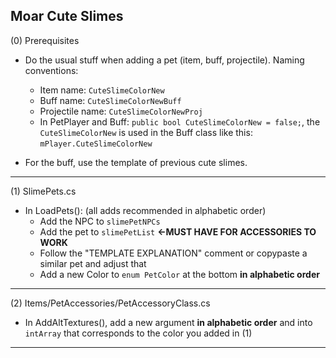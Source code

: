 ## Moar Cute Slimes

 (0) Prerequisites

* Do the usual stuff when adding a pet (item, buff, projectile). Naming conventions:
  * Item name: `CuteSlimeColorNew`
  * Buff name: `CuteSlimeColorNewBuff`
  * Projectile name: `CuteSlimeColorNewProj`
  * In PetPlayer and Buff: `public bool CuteSlimeColorNew = false;`, the `CuteSlimeColorNew` is used
in the Buff class like this: `mPlayer.CuteSlimeColorNew`

* For the buff, use the template of previous cute slimes.

***


 (1) SlimePets.cs

* In LoadPets(): (all adds recommended in alphabetic order)
  * Add the NPC to `slimePetNPCs`
  * Add the pet to `slimePetList` **<-MUST HAVE FOR ACCESSORIES TO WORK**
  * Follow the "TEMPLATE EXPLANATION" comment or copypaste a similar pet and adjust that
  * Add a new Color to `enum PetColor` at the bottom **in alphabetic order**

***


 (2) Items/PetAccessories/PetAccessoryClass.cs

* In AddAltTextures(), add a new argument **in alphabetic order** and into `intArray`
that corresponds to the color you added in (1)

***

